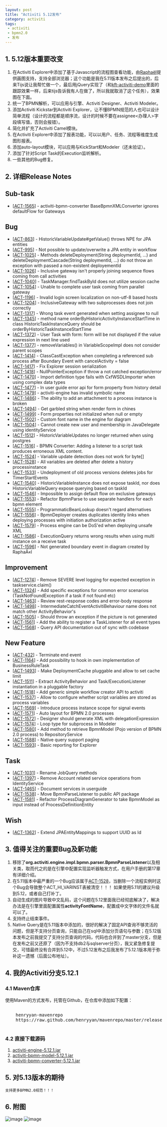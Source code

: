 ```yaml
---
layout: post
title: "Activiti 5.12发布"
category: activiti
tags:
 - activiti
 - bpmn2.0
 - 发布
---
```


## 1. 5.12版本重要改变

1. 在Activiti Explorer中添加了基于Javascript的流程图查看功能，由[Raphaël](http://raphaeljs.com/)提供画图支持，支持全部浏览器；这个功能是我在5.11版本发布之后提出的，后来Tijs说让我帮忙做一个，最后用jQuery实现了（和[kft-activiti-demo](/activiti/2012/05/26/kft-activiti-demo.html)里面的跟踪效果一样，后来tijs告诉我有人在做了，所以我就取消了这个任务），效果图在下面。
2. 统一了BPMN解析，可以应用与引擎、Activiti Designer、Activiti Modeler。
3. 添加Activiti Kickstar到Activiti Explorer，让不懂BPMN规范的人也可以设计简单流程（设计的流程都是顺序流，设计的时候不要在assignee<办理人>字段填写值，否则会报错）。
4. 简化并扩充了Activiti Camel模块。
5. 在Activiti Explorer中添加了报表功能，可以以用户、任务、流程等维度生成图形报表。
6. 添加auto-layout模块，可以应用与KickStart和Modeler（还未验证）。
7. 添加了针对Script Task的Execution监听解析。
8. 一些其他的Bug修复。

## 2. 详细Release Notes

<h2>        Sub-task
</h2>
<ul>
<li>[<a href='https://jira.codehaus.org/browse/ACT-1565'>ACT-1565</a>] -         activiti-bpmn-converter BaseBpmnXMLConverter ignores defaultFlow for Gateways
</li>
</ul>
        
<h2>        Bug
</h2>
<ul>
<li>[<a href='https://jira.codehaus.org/browse/ACT-863'>ACT-863</a>] -         HistoricVariableUpdate#getValue() throws NPE for JPA entities
</li>
<li>[<a href='https://jira.codehaus.org/browse/ACT-995'>ACT-995</a>] -         Not possible to update/overwrite a JPA entity in workflow
</li>
<li>[<a href='https://jira.codehaus.org/browse/ACT-1025'>ACT-1025</a>] -         Methods deleteDeployment(String deploymentId, ...) and deleteDeploymentCascade(String deploymentId, ...) do not throw an exception with passed a non-existent deployementId
</li>
<li>[<a href='https://jira.codehaus.org/browse/ACT-1026'>ACT-1026</a>] -         Inclusive gateway isn&#39;t properly joining sequence flows coming from call activities
</li>
<li>[<a href='https://jira.codehaus.org/browse/ACT-1040'>ACT-1040</a>] -         TaskManager.findTaskById does not utilize session cache
</li>
<li>[<a href='https://jira.codehaus.org/browse/ACT-1054'>ACT-1054</a>] -         Unable to complete user task coming from parallel gateway
</li>
<li>[<a href='https://jira.codehaus.org/browse/ACT-1196'>ACT-1196</a>] -         Invalid login screen localization on non-utf-8 based hosts
</li>
<li>[<a href='https://jira.codehaus.org/browse/ACT-1204'>ACT-1204</a>] -         InclusiveGateway with two subprocesses does not join correctly
</li>
<li>[<a href='https://jira.codehaus.org/browse/ACT-1317'>ACT-1317</a>] -         Wrong task event generated when setting assignee to null
</li>
<li>[<a href='https://jira.codehaus.org/browse/ACT-1345'>ACT-1345</a>] -         method name orderByHistoricActivityInstanceStartTime in class HistoricTaskInstanceQuery should be orderByHistoricTaskInstanceStartTime
</li>
<li>[<a href='https://jira.codehaus.org/browse/ACT-1372'>ACT-1372</a>] -         User Task with form: form will be not displayed if the value expression in next line used
</li>
<li>[<a href='https://jira.codehaus.org/browse/ACT-1377'>ACT-1377</a>] -         removeVariables() in VariableScopeImpl does not consider parent scopes
</li>
<li>[<a href='https://jira.codehaus.org/browse/ACT-1414'>ACT-1414</a>] -         ClassCastException when completing a referenced sub process after Boundary Event with cancelActivity = false
</li>
<li>[<a href='https://jira.codehaus.org/browse/ACT-1417'>ACT-1417</a>] -         Fix Explorer session serialization
</li>
<li>[<a href='https://jira.codehaus.org/browse/ACT-1418'>ACT-1418</a>] -         NullPointerException if throw a not catched exception/error
</li>
<li>[<a href='https://jira.codehaus.org/browse/ACT-1470'>ACT-1470</a>] -         Import definition type fails with CxfWSDLImporter when using complex data types
</li>
<li>[<a href='https://jira.codehaus.org/browse/ACT-1477'>ACT-1477</a>] -         In user guide error api for form property from history detail
</li>
<li>[<a href='https://jira.codehaus.org/browse/ACT-1479'>ACT-1479</a>] -         activiti-engine has invalid symbolic name
</li>
<li>[<a href='https://jira.codehaus.org/browse/ACT-1486'>ACT-1486</a>] -         The ability to add an attachment to a process instance is broken
</li>
<li>[<a href='https://jira.codehaus.org/browse/ACT-1494'>ACT-1494</a>] -         Get garbled string when render form in chines
</li>
<li>[<a href='https://jira.codehaus.org/browse/ACT-1499'>ACT-1499</a>] -         Form properties not initialized when null or empty
</li>
<li>[<a href='https://jira.codehaus.org/browse/ACT-1502'>ACT-1502</a>] -         Custom font name in the engine for diagram
</li>
<li>[<a href='https://jira.codehaus.org/browse/ACT-1504'>ACT-1504</a>] -         Cannot create new user and membership in JavaDelegate using identityService
</li>
<li>[<a href='https://jira.codehaus.org/browse/ACT-1512'>ACT-1512</a>] -         HistoricVariableUpdates no longer returned when using postgres
</li>
<li>[<a href='https://jira.codehaus.org/browse/ACT-1516'>ACT-1516</a>] -         BPMN Converter: Adding a listener to a script task produces erroneous XML content.
</li>
<li>[<a href='https://jira.codehaus.org/browse/ACT-1524'>ACT-1524</a>] -         Variable update detection does not work for byte[]
</li>
<li>[<a href='https://jira.codehaus.org/browse/ACT-1528'>ACT-1528</a>] -         All variables are deleted after delete a history processinstance
</li>
<li>[<a href='https://jira.codehaus.org/browse/ACT-1533'>ACT-1533</a>] -         Undeployment of old process versions deletes jobs for TimerStartEvents
</li>
<li>[<a href='https://jira.codehaus.org/browse/ACT-1540'>ACT-1540</a>] -         HistoricVariableInstance does not expose taskId, nor does HistoricVariableQuery expose querying based on taskId
</li>
<li>[<a href='https://jira.codehaus.org/browse/ACT-1546'>ACT-1546</a>] -         Impossible to assign default flow on exclusive gateways
</li>
<li>[<a href='https://jira.codehaus.org/browse/ACT-1553'>ACT-1553</a>] -         Refactor BpmnParse to use separate handlers for each bpmn element
</li>
<li>[<a href='https://jira.codehaus.org/browse/ACT-1555'>ACT-1555</a>] -         ProgrammaticBeanLookup doesn&#39;t regard alternatives
</li>
<li>[<a href='https://jira.codehaus.org/browse/ACT-1556'>ACT-1556</a>] -         BpmnDeployer creates duplicates identity links when deploying processes with initiation authorization active
</li>
<li>[<a href='https://jira.codehaus.org/browse/ACT-1579'>ACT-1579</a>] -         Process engine can be DoS&#39;ed when deploying unsafe XML
</li>
<li>[<a href='https://jira.codehaus.org/browse/ACT-1586'>ACT-1586</a>] -         ExecutionQuery returns wrong results when using multi instance on a receive task
</li>
<li>[<a href='https://jira.codehaus.org/browse/ACT-1596'>ACT-1596</a>] -         Not generated boundary event in diagram created by RaphaÃ«l
</li>
</ul>
            
<h2>        Improvement
</h2>
<ul>
<li>[<a href='https://jira.codehaus.org/browse/ACT-1274'>ACT-1274</a>] -         Remove SEVERE level logging for expected exception in taskservice.claim()
</li>
<li>[<a href='https://jira.codehaus.org/browse/ACT-1324'>ACT-1324</a>] -         Add specific exceptions for common error scenarios (TaskNotFoundException if a task if not found etc)
</li>
<li>[<a href='https://jira.codehaus.org/browse/ACT-1463'>ACT-1463</a>] -         Review rest-response codes and error-body response
</li>
<li>[<a href='https://jira.codehaus.org/browse/ACT-1498'>ACT-1498</a>] -         IntermediateCatchEventActivitiBehaviour name does not match other ActivityBehavior&#39;s
</li>
<li>[<a href='https://jira.codehaus.org/browse/ACT-1505'>ACT-1505</a>] -         Should throw an exception if the picture is not generated
</li>
<li>[<a href='https://jira.codehaus.org/browse/ACT-1561'>ACT-1561</a>] -         Add the ability to register a TaskListener for all event types
</li>
<li>[<a href='https://jira.codehaus.org/browse/ACT-1568'>ACT-1568</a>] -         Query API documentation out of sync with codebase
</li>
</ul>
    
<h2>        New Feature
</h2>
<ul>
<li>[<a href='https://jira.codehaus.org/browse/ACT-432'>ACT-432</a>] -         Terminate end event
</li>
<li>[<a href='https://jira.codehaus.org/browse/ACT-1164'>ACT-1164</a>] -         Add possibility to hook in own implementation of BusinessRuleTask
</li>
<li>[<a href='https://jira.codehaus.org/browse/ACT-1493'>ACT-1493</a>] -         Make DeploymentCache pluggable and allow to set cache limit
</li>
<li>[<a href='https://jira.codehaus.org/browse/ACT-1511'>ACT-1511</a>] -         Extract ActivityBehavior and Task/ExecutionListener instantiation in a pluggable factory
</li>
<li>[<a href='https://jira.codehaus.org/browse/ACT-1518'>ACT-1518</a>] -         Add generic simple workflow creator API to activiti
</li>
<li>[<a href='https://jira.codehaus.org/browse/ACT-1537'>ACT-1537</a>] -         Allow to configure whether script variables are stored as process variables
</li>
<li>[<a href='https://jira.codehaus.org/browse/ACT-1569'>ACT-1569</a>] -         Introduce process instance scope for signal events
</li>
<li>[<a href='https://jira.codehaus.org/browse/ACT-1571'>ACT-1571</a>] -         Auto layout for BPMN 2.0 processes
</li>
<li>[<a href='https://jira.codehaus.org/browse/ACT-1572'>ACT-1572</a>] -         Designer should generate XML with delegationExpression
</li>
<li>[<a href='https://jira.codehaus.org/browse/ACT-1574'>ACT-1574</a>] -         Loop type for subprocess in Modeler
</li>
<li>[<a href='https://jira.codehaus.org/browse/ACT-1580'>ACT-1580</a>] -         Add method to retrieve BpmnModel (Pojo version of BPMN 2.0 process) to RepositoryService
</li>
<li>[<a href='https://jira.codehaus.org/browse/ACT-1588'>ACT-1588</a>] -         Native query support paging
</li>
<li>[<a href='https://jira.codehaus.org/browse/ACT-1593'>ACT-1593</a>] -         Basic reporting for Explorer
</li>
</ul>
        
<h2>        Task
</h2>
<ul>
<li>[<a href='https://jira.codehaus.org/browse/ACT-1031'>ACT-1031</a>] -         Rename JobQuery methods
</li>
<li>[<a href='https://jira.codehaus.org/browse/ACT-1397'>ACT-1397</a>] -         Remove Account related service operations from IdentityService
</li>
<li>[<a href='https://jira.codehaus.org/browse/ACT-1465'>ACT-1465</a>] -         Document services in userguide
</li>
<li>[<a href='https://jira.codehaus.org/browse/ACT-1538'>ACT-1538</a>] -         Move BpmnParseListener to public API package
</li>
<li>[<a href='https://jira.codehaus.org/browse/ACT-1581'>ACT-1581</a>] -         Refactor ProcessDiagramGenerator to take BpmnModel as input instead of ProcessDefinitionEntity
</li>
</ul>
        
<h2>        Wish
</h2>
<ul>
<li>[<a href='https://jira.codehaus.org/browse/ACT-1362'>ACT-1362</a>] -         Extend JPAEntityMappings to support UUID as Id
</li>
</ul>


## 3. 值得关注的重要Bug及新功能

1. 移除了**org.activiti.engine.impl.bpmn.parser.BpmnParseListener**以及相关类，取而代之的是在引擎中配置实现监听器触发方式，在用户手册的第17章有详细介绍。
2. 在5.11版本中最严重的一个Bug应该属于[ACT-1528](https://jira.codehaus.org/browse/ACT-1528)，当删除一个流程实例时这个Bug会导致整个ACT_HI_VARINST表被清空！！！  如果使用5.11的建议升级到5.12，或者自己打补丁。
3. 自动生成的图片导致中文乱码，这个问题在5.12里面我已经彻底解决了，解决办法是在引擎里面配置属性**activityFontName**，配置成中文字体的文件名就可以了。
4. 支持终止结束事件。
5. Native Query是在5.11版本中添加的，很好的解决了固定API查询不够灵活的问题，但是不支持分页查询，只能自己在sql中添加分页语句与参数；在5.12版本发布之前我提交了支持分页查询的代码，代码也合并到了master分支，但是在发布之前又还原了（因为不支持db2与sqlserver分页），我又紧急修复提交，可惜最终没有合并到5.12中，不过5.12发布之后我发布了5.12.1版本用于弥补这一遗憾（后面公布地址）。

## 4. 我的Activiti分支5.12.1

### 4.1 Maven仓库
使用Maven的方式发布，托管在Github，在仓库中添加如下配置：

<pre class="brush:xml">
<repository>
	<id>henryyan-mavenrepo</id>
	<url>https://raw.github.com/henryyan/mavenrepo/master/releases</url>
</repository>
</pre>

### 4.2 直接下载源码

1. [activiti-engine-5.12.1.jar](https://raw.github.com/henryyan/mavenrepo/master/releases/org/activiti/activiti-engine/5.12.1/activiti-engine-5.12.1.jar)
2. [activiti-bpmn-model-5.12.1.jar](https://raw.github.com/henryyan/mavenrepo/master/releases/org/activiti/activiti-bpmn-model/5.12.1/activiti-bpmn-model-5.12.1.jar)
3. [activiti-bpmn-converter-5.12.1.jar](https://raw.github.com/henryyan/mavenrepo/master/releases/org/activiti/activiti-bpmn-converter/5.12.1/activiti-bpmn-converter-5.12.1.jar)

## 5. 对5.13版本的期待

	支持更多BPMN2.0规范！！！

## 6. 附图
![image](/files/2013/03/activiti-explorer-diagram-viewer.png)
![image](/files/2013/03/activiti-explorer-report.png)


